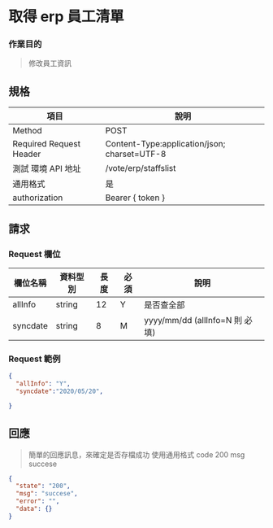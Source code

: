 # 取得 erp 員工清單

### 作業目的

> 修改員工資訊

## 規格

| 項目                    | 說明                                         |
| ----------------------- | -------------------------------------------- |
| Method                  | POST                                         |
| Required Request Header | Content-Type:application/json; charset=UTF-8 |
| 測試 環境 API 地址      | /vote/erp/staffslist                         |
| 通用格式                | 是                                           |
| authorization           | Bearer { token }                             |

## 請求

### Request 欄位

| 欄位名稱 | 資料型別 | 長度 | 必須 | 說明                           |
| -------- | -------- | ---- | ---- | ------------------------------ |
| allInfo  | string   | 12   | Y    | 是否查全部                     |
| syncdate | string   | 8    | M    | yyyy/mm/dd (allInfo=N 則 必填) |

### Request 範例

```json
{
  "allInfo": "Y",
  "syncdate":"2020/05/20",

}
```

## 回應

> 簡單的回應訊息，來確定是否存檔成功
> 使用通用格式 code 200 msg succese

```json
{
  "state": "200",
  "msg": "succese",
  "error": "",
  "data": {}
}
```
````
